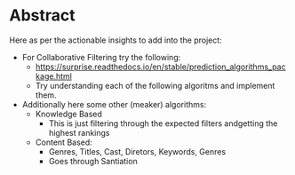 # Abstract

Here as per the actionable insights to add into the project:

- For Collaborative Filtering try the following:
  - https://surprise.readthedocs.io/en/stable/prediction_algorithms_package.html
  - Try understanding each of the following algoritms and implement them.
- Additionally here some other (meaker) algorithms:
  - Knowledge Based
    - This is just filtering through the expected filters andgetting the highest rankings
  - Content Based:
    - Genres, Titles, Cast, Diretors, Keywords, Genres
    - Goes through Santiation







